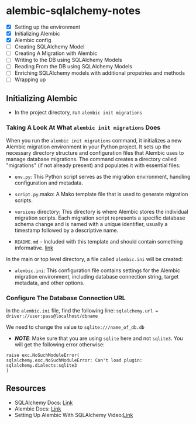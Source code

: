 # alembic-sqlalchemy-notes

- [x] Setting up the environment
- [x] Initializing Alembic
- [x] Alembic config
- [ ] Creating SQLAlchemy Model
- [ ] Creating A Migration with Alembic
- [ ] Writing to the DB using SQLAlchemy Models
- [ ] Reading From the DB using SQLAlchemy Models
- [ ] Enriching SQLAlchemy models with additional propetries and methods
- [ ] Wrapping up

## Initializing Alembic  
- In the project directory, run `alembic init migrations`

### Taking A Look At What `alembic init migrations` Does

When you run the `alembic init migrations` command, it initializes a new Alembic migration environment in your Python project. It sets up the necessary directory structure and configuration files that Alembic uses to manage database migrations. The command creates a directory called "migrations" (if not already present) and populates it with essential files:

- `env.py`: This Python script serves as the migration environment, handling configuration and metadata.

- `script.py`.mako: A Mako template file that is used to generate migration scripts.

- `versions` directory: This directory is where Alembic stores the individual migration scripts. Each migration script represents a specific database schema change and is named with a unique identifier, usually a timestamp followed by a descriptive name.

- `README.md` - Included with this template and should contain something informative. [link](https://alembic.sqlalchemy.org/en/latest/tutorial.html#the-migration-environment)

In the main or top level directory, a file called `alembic.ini` will be created:

- `alembic.ini`: This configuration file contains settings for the Alembic migration environment, including database connection string, target metadata, and other options.

### Configure The Database Connection URL
In the `alembic.ini` file, find the following line: `sqlalchemy.url = driver://user:pass@localhost/dbname`

We need to change the value to `sqlite:///name_of_db.db`

- ***NOTE***: Make sure that you are using `sqlite` here and not `sqlite3`. You will get the following error otherwise:

```shell
raise exc.NoSuchModuleError(
sqlalchemy.exc.NoSuchModuleError: Can't load plugin: sqlalchemy.dialects:sqlite3
)
```


## Resources 

- SQLAlchemy Docs: [Link](https://www.sqlalchemy.org/)
- Alembic Docs: [Link](https://alembic.sqlalchemy.org/en/latest/)
- Setting Up Alembic With SQLAlchemy Video:[Link](https://youtu.be/nt5sSr1A_qw)
